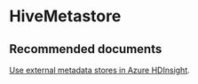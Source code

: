 <properties
  pageTitle="HiveMetastore"
  description="HiveMetastore"
  Service="microsoft.hdinsight"
  resource="clusters"
  authors="pjfreitas"
  ms.author="pfreitas"
  displayOrder="6"
  selfHelpType="resource"
  supportTopicIds="32629068"
  resourceTags=""
  productPesIds="15078"
  cloudEnvironments="public"
  ArticleId="2968c3b1-4bb3-4c21-8010-1c26b88d506c"
/>

# HiveMetastore 

## **Recommended documents**

[Use external metadata stores in Azure HDInsight](https://docs.microsoft.com/azure/hdinsight/hdinsight-use-external-metadata-stores).<br>
